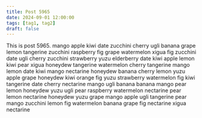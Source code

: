 ```yaml
---
title: Post 5965
date: 2024-09-01 12:00:00
tags: [tag1, tag2]
draft: false
---
```

This is post 5965.
mango
apple
kiwi
date
zucchini
cherry
ugli
banana
grape
lemon
tangerine
zucchini
raspberry
fig
grape
watermelon
xigua
fig
zucchini
date
ugli
cherry
zucchini
strawberry
yuzu
elderberry
date
kiwi
apple
lemon
kiwi
pear
xigua
honeydew
tangerine
watermelon
cherry
tangerine
mango
lemon
date
kiwi
mango
nectarine
honeydew
banana
cherry
lemon
yuzu
apple
grape
honeydew
kiwi
orange
fig
yuzu
strawberry
watermelon
fig
kiwi
tangerine
date
cherry
nectarine
mango
ugli
banana
banana
mango
pear
lemon
honeydew
yuzu
ugli
pear
raspberry
watermelon
nectarine
pear
lemon
nectarine
honeydew
yuzu
grape
mango
apple
ugli
tangerine
pear
mango
zucchini
lemon
fig
watermelon
banana
grape
fig
nectarine
xigua
nectarine
